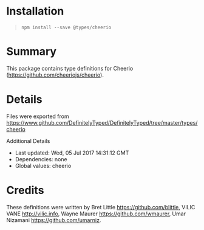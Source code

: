 # Installation
> `npm install --save @types/cheerio`

# Summary
This package contains type definitions for Cheerio (https://github.com/cheeriojs/cheerio).

# Details
Files were exported from https://www.github.com/DefinitelyTyped/DefinitelyTyped/tree/master/types/cheerio

Additional Details
 * Last updated: Wed, 05 Jul 2017 14:31:12 GMT
 * Dependencies: none
 * Global values: cheerio

# Credits
These definitions were written by Bret Little <https://github.com/blittle>, VILIC VANE <http://vilic.info>, Wayne Maurer <https://github.com/wmaurer>, Umar Nizamani <https://github.com/umarniz>.
